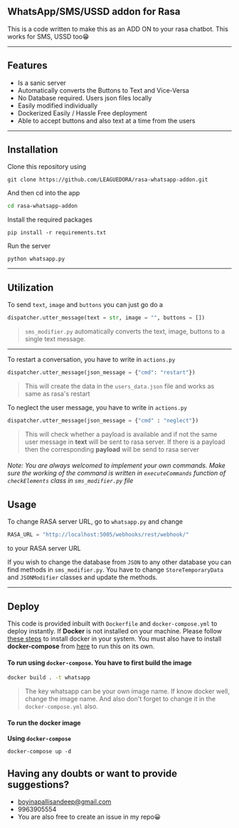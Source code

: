 ## WhatsApp/SMS/USSD addon for Rasa

This is a code written to make this as an ADD ON to your rasa chatbot.
This works for SMS, USSD too😁

---

## Features

- Is a sanic server
- Automatically converts the Buttons to Text and Vice-Versa
- No Database required. Users json files locally
- Easily modified individually
- Dockerized Easily / Hassle Free deployment
- Able to accept buttons and also text at a time from the users

---

## Installation

Clone this repository using

```
git clone https://github.com/LEAGUEDORA/rasa-whatsapp-addon.git
```

And then cd into the app

```sh
cd rasa-whatsapp-addon
```

Install the required packages

```
pip install -r requirements.txt
```

Run the server

```
python whatsapp.py
```

---

## Utilization

To send `text`, `image` and `buttons` you can just go do a

```python
dispatcher.utter_message(text = str, image = "", buttons = [])
```

> `sms_modifier.py` automatically converts the text, image, buttons to a single text message.

---

To restart a conversation, you have to write in `actions.py`

```python
dispatcher.utter_message(json_message = {"cmd": "restart"})
```

> This will create the data in the `users_data.json` file and works as same as rasa's restart

To neglect the user message, you have to write in `actions.py`

```python
dispatcher.utter_message(json_message = {"cmd" : "neglect"})
```

> This will check whether a payload is available and if not the same user message in **text** will be sent to rasa server. If there is a payload then the corresponding **payload** will be send to rasa server

###### Note: You are always welcomed to implement your own commands. Make sure the working of the command is written in `executeCommands` function of `checkElements` class in `sms_modifier.py` file

## Usage

To change RASA server URL, go to `whatsapp.py` and change

```python
RASA_URL = "http://localhost:5005/webhooks/rest/webhook/"
```

to your RASA server URL

If you wish to change the database from `JSON` to any other database you can find methods in `sms_modifier.py`. You have to change `StoreTemporaryData` and `JSONModifier` classes and update the methods.

---

## Deploy

This code is provided inbuilt with `Dockerfile` and `docker-compose.yml` to deploy instantly.
If **Docker** is not installed on your machine. Please follow [these steps](https://docs.docker.com/engine/install/) to install docker in your system.
You must also have to install **docker-compose** from [here](https://docs.docker.com/compose/install/) to run this on its own.

#### To run using `docker-compose`. You have to first build the image

```sh
docker build . -t whatsapp
```

> The key whatsapp can be your own image name. If know docker well, change the image name. And also don't forget to change it in the `docker-compose.yml` also.

#### To run the docker image

**Using `docker-compose`**

```
docker-compose up -d
```

## Having any doubts or want to provide suggestions?

- boyinapallisandeep@gmail.com
- 9963905554
- You are also free to create an issue in my repo😀
